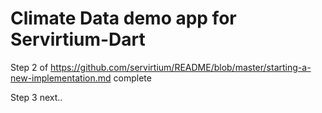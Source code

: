 # Climate Data demo app for Servirtium-Dart 

Step 2 of https://github.com/servirtium/README/blob/master/starting-a-new-implementation.md complete

Step 3 next..